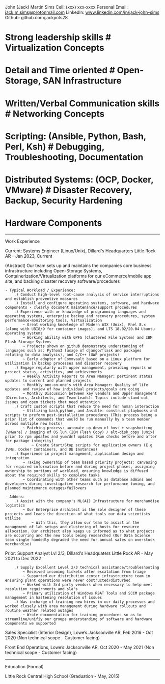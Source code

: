 John (Jack) Martin Sims
Cell: (xxx) xxx-xxxx
Personal Email: jack.m.sims@protonmail.com
LinkedIn: www.linkedin.com/in/jack-john-sims
Github: github.com/jackpots28

# Strong leadership skills						# Virtualization Concepts
# Detail and Time oriented						# Open-Storage, SAN Infrastructure
# Written/Verbal Communication skills			# Networking Concepts
# Scripting: (Ansible, Python, Bash, Perl, Ksh)	# Debugging, Troubleshooting, Documentation
# Distributed Systems: (OCP, Docker, VMware)	# Disaster Recovery, Backup, Security Hardening
# Hardware Components

---

Work Experience

Current:
Systems Engineer (Linux/Unix), Dillard's Headquarters
Little Rock AR - Jan 2023, Current

(Abstract) Our team sets up and maintains the companies core business infrastructure including Open-Storage Systems, Containerization/Virtualization platforms for our eCommerce/mobile app site, and backing disaster recovery software/procedures

	- Typical Workload / Experience:
		.) Conduct high-level root-cause analysis of service interruptions and establish preventive measures
		.) Install and configure operating systems, software, and hardware components - clearly document maintenance/support procedures
		.) Experience with or knowledge of programming languages and operating systems, enterprise backup and recovery procedures, system performance-monitoring tools, Virtualization
			~ Great working knowledge of Modern AIX (Unix), Rhel 8.x (along with UBI8/9 for container images), and LTS 18.02/20.04 Ubuntu operating systems
			~ Working ability with GPFS (Clustered File System) and IBM Flash Storage Systems
			~ Projects shown on github demonstrate understanding of languages such as: Python3 (usage of django/flask and packages relating to data analysis), and C/C++ (UWP projects)
			~ Early adopter of Commvault based on a Linux platform for utilization in backup processes and disaster recovery
		.) Engage regularly with upper management, providing reports on project status, activities, and achievements
			~ Weekly Activity Reports to Area Manager: pertinent status updates to current and planned projects
			~ Monthly one-on-one's with Area Manager: Quality of life updates and review of how individual projects/goals are going
			~ Monthly Discussion between key vendors and Upper management (Directors, Architects, and Team Leads): Topics include stand-out issues and open tickets that need attention
		.) Craft custom scripts that reduce the need for human interaction
			~ Utilizing bash,python, and Ansible: construct playbooks and scripts to preform post-installation procedures (This process being a prior list of commands that would be run manually by a team member across multiple new hosts)
			~ Patching process: automate up-down of host + snapshotting (VMware) / imaging of OS lun (IBM Flash Copy) / alt-disk_copy (Unix) prior to rpm updates and yum/dnf updates (Run checks before and after for package integrity)
				~ Create Start/Stop scripts for application owners (E.g JVMs, Docker Containers, and DB Instances)
		.) Experience in project management, application design and integration
			~ Taking ownership of team based priority projects: canvasing for required information before and during project phases, assigning ownership to portions of workload, ensuring knowledge is diffused about the required skills to complete tasks
			~ Coordinating with other teams such as database admins and developers during investigative research for performance tuning, and planned maintenance outages/failovers

	- Addons:
		.) Assist with the company's ML(AI) Infrastructure for merchandise logistics
			~ Our Enterprice Architect is the sole designer of these projects and leads the direction of what tools our data scientists utilize
				~ With this, they allow our team to assist in the management of lab setups and clustering of hosts for resource allocation. Our architect also keeps us informed as to what projects are occurring and the new tools being researched (Our Data Science team single handedly degraded the need for annual sales on overstock merchandise)

Prior:
Support Analyst Lvl 2/3, Dillard's Headquaters
Little Rock AR - May 2021 to Dec 2022

		.) Supply Excellent Level 2/3 technical assistance/troubleshooting
			~ Received incoming tickets after escalation from triage
			~ Supported our distribution center infrastructure team in ensuring plant operations were never obstructed/disturbed
			~ Worked with 3rd party vendors when necessary to help meet resolution requirnments and sla's
			~ Primary utilization of Windows RSAT Tools and SCCM package management in hastening resolution of issues
		.) Was incharge of training new hires in our daily processes and worked closely with area management during hardware rollouts and routine weather related outages
			~ Wrote documentation for training procedures so as to streamline/unifiy our groups understanding of software and hardware components we supported

Sales Specialist (Interior Design), Lowe’s 
Jacksonville AR, Feb 2016 - Oct 2020 
(Non technical scope - Customer facing)

Front End Operations, Lowe’s 
Jacksonville AR, Oct 2020 - May 2021
(Non technical scope - Customer facing)

---

Education (Formal)

Little Rock Central High School (Graduation - May, 2015)